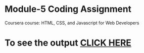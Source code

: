 # Module-5 Coding Assignment

Coursera course: HTML, CSS, and Javascript for Web Developers

# To see the output [CLICK HERE](https://Divyanshi-Varshney.github.io/module-5.io/index.html)
